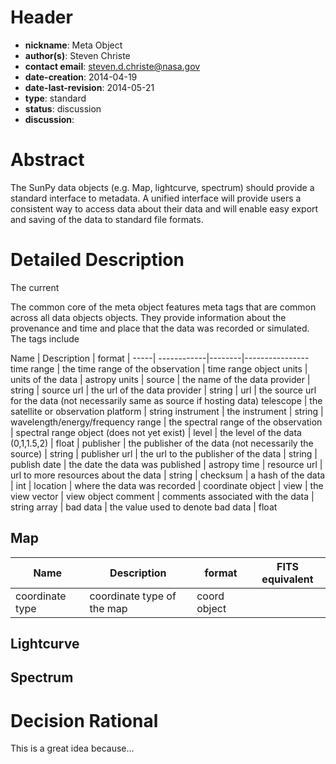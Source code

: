 # Header
* **nickname**: Meta Object
* **author(s)**: Steven Christe
* **contact email**: steven.d.christe@nasa.gov
* **date-creation**: 2014-04-19
* **date-last-revision**: 2014-05-21
* **type**: standard
* **status**: discussion
* **discussion**: 

# Abstract
The SunPy data objects (e.g. Map, lightcurve, spectrum) should provide a standard interface
to metadata. A unified interface will provide users a consistent way to access data about 
their data and will enable easy export and saving of the data to standard file formats.

# Detailed Description
The current 

The common core of the meta object features meta tags that are common across all data
objects objects. They provide information about the provenance and time and place that the
data was recorded or simulated. The tags include 

Name | Description | format |
-----| ------------|--------|----------------
time range | the time range of the observation | time range object
units      | units of the data                 | astropy units | 
source | the name of the data provider | string |
source url | the url of the data provider | string |
url | the source url for the data (not necessarily same as source if hosting data)
telescope | the satellite or observation platform | string
instrument | the instrument | string | 
wavelength/energy/frequency range | the spectral range of the observation | spectral range object (does not yet exist) |
level | the level of the data (0,1,1.5,2) | float | 
publisher | the publisher of the data (not necessarily the source) | string |
publisher url | the url to the publisher of the data | string |
publish date | the date the data was published | astropy time | 
resource url | url to more resources about the data | string |
checksum | a hash of the data | int | 
location | where the data was recorded | coordinate object |
view | the view vector | view object
comment | comments associated with the data | string array |
bad data | the value used to denote bad data | float


## Map
Name | Description | format | FITS equivalent 
-----| ------------|--------|----------------
coordinate type | coordinate type of the map | coord object |

## Lightcurve


## Spectrum


# Decision Rational
This is a great idea because...